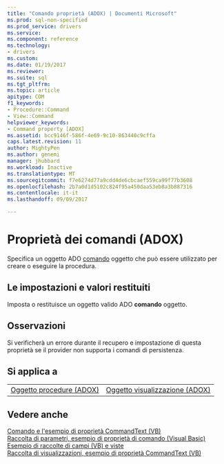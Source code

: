```yaml
---
title: "Comando proprietà (ADOX) | Documenti Microsoft"
ms.prod: sql-non-specified
ms.prod_service: drivers
ms.service: 
ms.component: reference
ms.technology:
- drivers
ms.custom: 
ms.date: 01/19/2017
ms.reviewer: 
ms.suite: sql
ms.tgt_pltfrm: 
ms.topic: article
apitype: COM
f1_keywords:
- Procedure::Command
- View::Command
helpviewer_keywords:
- Command property [ADOX]
ms.assetid: bcc9146f-586f-4e69-9c10-863440c9cffa
caps.latest.revision: 11
author: MightyPen
ms.author: genemi
manager: jhubbard
ms.workload: Inactive
ms.translationtype: MT
ms.sourcegitcommit: f7e6274d77a9cdd4de6cbcaef559ca99f77b3608
ms.openlocfilehash: 2b7a0d1d5102c824f95a450daa53eb8a3b887316
ms.contentlocale: it-it
ms.lasthandoff: 09/09/2017

---
```

# <a name="command-property-adox"></a>Proprietà dei comandi (ADOX)
Specifica un oggetto ADO [comando](../../../ado/reference/ado-api/command-object-ado.md) oggetto che può essere utilizzato per creare o eseguire la procedura.  
  
## <a name="settings-and-return-values"></a>Le impostazioni e valori restituiti  
 Imposta o restituisce un oggetto valido ADO **comando** oggetto.  
  
## <a name="remarks"></a>Osservazioni  
 Si verificherà un errore durante il recupero e impostazione di questa proprietà se il provider non supporta i comandi di persistenza.  
  
## <a name="applies-to"></a>Si applica a  
  
|||  
|-|-|  
|[Oggetto procedure (ADOX)](../../../ado/reference/adox-api/procedure-object-adox.md)|[Oggetto visualizzazione (ADOX)](../../../ado/reference/adox-api/view-object-adox.md)|  
  
## <a name="see-also"></a>Vedere anche  
 [Comando e l'esempio di proprietà CommandText (VB)](../../../ado/reference/adox-api/command-and-commandtext-properties-example-vb.md)   
 [Raccolta di parametri, esempio di proprietà di comando (Visual Basic)](../../../ado/reference/adox-api/parameters-collection-command-property-example-vb.md)   
 [Esempio di raccolte di campi (VB) e viste](../../../ado/reference/adox-api/views-and-fields-collections-example-vb.md)   
 [Raccolta di visualizzazioni, esempio di proprietà CommandText (VB)](../../../ado/reference/adox-api/views-collection-commandtext-property-example-vb.md)

